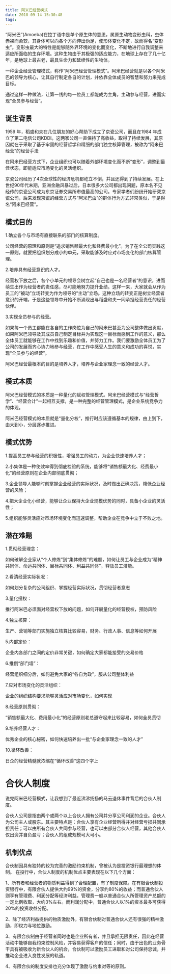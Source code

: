 ```yaml
---
title: 阿米巴经营模式
date: 2018-09-14 15:30:48
tags:
---
```


“阿米巴”(Amoeba)在拉丁语中是单个原生体的意思，属原生动物变形虫科，虫体赤裸而柔软，其身体可以向各个方向伸出伪足，使形体变化不定，故而得名“变形虫”。变形虫最大的特性是能够随外界环境的变化而变化，不断地进行自我调整来适应所面临的生存环境。这种生物由于其极强的适应能力，在地球上存在了几十亿年，是地球上最古老，最具生命力和延续性的生物体。

一种企业经营管理模式，称作“阿米巴经营管理模式”。阿米巴经营就是以各个阿米巴的领导为核心，让其自行制定各自的计划，并依靠全体成员的智慧和努力来完成目标。

通过这样一种做法，让第一线的每一位员工都能成为主角，主动参与经营，进而实现“全员参与经营”。

## 诞生背景

1959 年，稻盛和夫在几位朋友的好心帮助下成立了京瓷公司，而且在1984 年成立了第二电信公司KDDI。这两家公司一直保持了高收益，取得了持续发展，其原因就在于采取了基于牢固的经营哲学和精细的部门独立核算管理，被称为“阿米巴经营”的经营手法

在阿米巴经营方式下，企业组织也可以随着外部环境变化而不断“变形”，调整到最佳状态，即能适应市场变化的灵活组织。

京瓷公司经历了4次全球性的经济危机都屹立不倒，并且还得到了持续发展。在上世纪90年代末期，亚洲金融风暴过后，日本很多大公司都出现问题，原本名不见经传的京瓷公司成为东京证券交易所市值最高的公司。专家学者们纷纷开始研究京瓷公司，后来发现京瓷的经营方式与“阿米巴虫”的群体行为方式非常类似，于是得名“阿米巴经营”。



## 模式目的

1.确立各个与市场有直接联系的部门的核算制度。

公司经营的原理和原则是“追求销售额最大化和经费最小化”。为了在全公司实践这一原则，就要把组织划分成小的单元，采取能够及时应对市场变化的部门核算管理。

2.培养具有经营意识的人才。

经营权下放之后，各个小单元的领导会树立起“自己也是一名经营者”的意识，进而萌生出作为经营者的责任感，尽可能地努力提升业绩。这样一来，大家就会从作为员工的“被动”立场转变为作为领导的“主动”立场。这种立场的转变正是树立经营者意识的开端，于是这些领导中开始不断涌现出与稻盛和夫一同承担经营责任的经营伙伴。

3.实现全员参与的经营。

如果每一个员工都能在各自的工作岗位为自己的阿米巴甚至为公司整体做出贡献，如果阿米巴领导及其成员自己制定目标并为实现这一目标而感到工作的意义，那么全体员工就能够在工作中找到乐趣和价值，并努力工作。我们要激励全体员工为了公司的发展而齐心协力地参与经营，在工作中感受人生的意义和成功的喜悦，实现“全员参与的经营”。

阿米巴经营最根本的目的是培养人才，培养与企业家理念一致的经营人才。

## 模式本质

阿米巴经营模式的本质是一种量化的赋权管理模式。阿米巴经营模式与“经营哲学”、“经营会计”一起相互支撑，是一种完整的经营管理模式，是企业系统竞争力的体现。

阿米巴经营模式的本质就是“量化分权”，推行时应该遵循基本的规律，由上到下，由大到小，分层逐步推进。



## 模式优势

1.提高员工参与经营的积极性，增强员工的动力，为企业快速培养人才；

2.小集体是一种使效率得到彻底检验的系统，能够将“销售额最大化、经费最小化”的经营原则在企业内部彻底贯彻；

3.企业领导人能够时刻掌握企业经营的实际状况，及时做出正确决策，降低企业经营的风险；

4.把大企业化小经营，能够让企业保持大企业规模优势的同时，具备小企业的灵活性；

5.组织能够灵活应对市场环境变化而迅速调整，帮助企业在竞争中立于不败之地。



## 潜在难题

1.贯彻经营理念：

如何破解企业家从“个人修炼”到“集体修炼”的难题，如何让员工与企业成为“精神共同体、命运共同体、目标共同体、利益共同体”，释放员工潜能。

2.看清经营实际状况：

如何划分复杂的公司组织、掌握经营实际状况，贯彻经营者意志

3.量化授权：

推行阿米巴必须面对经营权下放的问题，如何开展量化的经营授权，预防风险

4.独立核算：

生产、营销等部门实施独立核算比较容易，财务、行政人事、信息等如何开展

5.内部定价：

企业内各部门之间的定价非常关键，如何确定大家都能接受的交易价格

6.推倒“部门墙”：

经营组织细分后，如何避免大家的“各自为政”，服从公司整体利益

7.应对市场变化的灵活组织：

企业的组织结构要求能够灵活应对市场变化，如何实现

8.经营原则贯彻：

“销售额最大化、费用最小化”的经营原则老总遵守起来比较容易，如何全员贯彻

9.培养经营人才：

优秀企业的核心秘密，如何快速培养出一批“与企业家理念一致的人才”

10.循环改善：

日企的经营精髓就浓缩在“循环改善”这四个字上


# 合伙人制度 

说完阿米巴经营模式，让我想到了最近沸沸扬扬的马云退休事件背后的合伙人制度。

合伙人公司是指由两个或两个以上合伙人拥有公司并分享公司利润的企业。合伙人为公司主人或股东。其主要特点是：合伙人享有企业经营所得并对经营亏损共同承担责任；可以由所有合伙人共同参与经营，也可以由部分合伙人经营，其他合伙人仅出资并自负盈亏；合伙人的组成规模可大可小。

## 机制优点

合伙制因具有独特的较为完善的激励约束机制，曾被认为是投资银行最理想的体制。 在投行中，合伙人制度的机制优点主要表现在以下几个方面：

1、所有者和经营者的物质利益得到了合理配置，有了制度保障。在有限合伙制投资银行中，有限合伙人提供大约99%的资金，分享约80%的收益；而普通合伙人则享有管理费、利润分配等经济利益。管理费一般以普通合伙人所管理资产总额的一定比例收取，大约3%左右。而利润分配中，普通合伙人以1%的资本最多可获得20%的投资收益分配。

2、除了经济利益提供的物质激励外，有限合伙制对普通合伙人还有很强的精神激励，即权力与地位激励。

3、有限合伙制由于经营者同时也是企业所有者，并且承担无限责任，因此在经营活动中能够自我约束控制风险，并容易获得客户的信任；同时，由于出色的业务骨干具有被吸收为新合伙人的机会，合伙制可以激励员工进取和对公司保持忠诚，并推动企业进入良性发展的轨道。

4、有限合伙的制度安排也充分体现了激励与约束对等的原则。